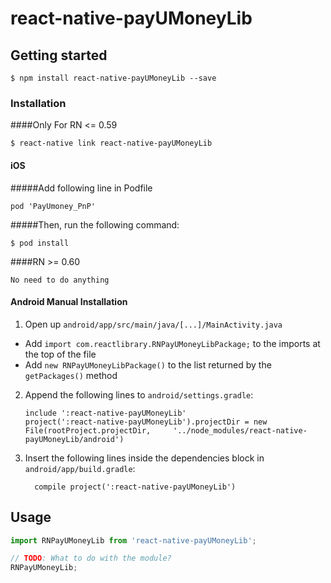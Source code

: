# react-native-payUMoneyLib

## Getting started

`$ npm install react-native-payUMoneyLib --save`

### Installation

####Only For RN <= 0.59

`$ react-native link react-native-payUMoneyLib`


#### iOS

#####Add following line in Podfile

`pod 'PayUmoney_PnP'`

#####Then, run the following command:

`$ pod install`

####RN >= 0.60

`No need to do anything`

#### Android Manual Installation

1. Open up `android/app/src/main/java/[...]/MainActivity.java`
  - Add `import com.reactlibrary.RNPayUMoneyLibPackage;` to the imports at the top of the file
  - Add `new RNPayUMoneyLibPackage()` to the list returned by the `getPackages()` method
2. Append the following lines to `android/settings.gradle`:
  	```
  	include ':react-native-payUMoneyLib'
  	project(':react-native-payUMoneyLib').projectDir = new File(rootProject.projectDir, 	'../node_modules/react-native-payUMoneyLib/android')
  	```
3. Insert the following lines inside the dependencies block in `android/app/build.gradle`:
  	```
      compile project(':react-native-payUMoneyLib')
  	```

## Usage
```javascript
import RNPayUMoneyLib from 'react-native-payUMoneyLib';

// TODO: What to do with the module?
RNPayUMoneyLib;
```

